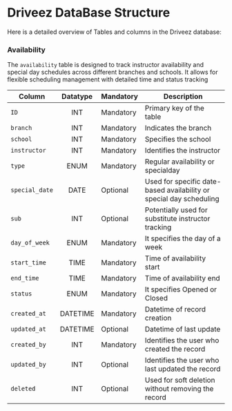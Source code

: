 # Driveez DataBase Structure

Here is a detailed overview of Tables and columns in the Driveez database:

### Availability 

The `availability` table is designed to track instructor availability and special day schedules across different branches and schools. It allows for flexible scheduling management with detailed time and status tracking

| Column       | Datatype   |Mandatory	| Description                                                  |
|--------------|:----------:|------|--------------------------------------------------------|
| `ID`         | INT        | Mandatory | Primary key of the table                                     |
| `branch`     | INT        | Mandatory | Indicates the branch                                         |
| `school`     | INT        | Mandatory | Specifies the school                                         |
| `instructor` | INT        | Mandatory | Identifies the instructor                                    |
| `type`       | ENUM       | Mandatory | Regular availability or specialday                           |
| `special_date` | DATE      | Optional | Used for specific date-based availability or special day scheduling |
| `sub`        | INT        | Optional | Potentially used for substitute instructor tracking          |
| `day_of_week`| ENUM       | Mandatory | It specifies the day of a week                               |
| `start_time` | TIME       | Mandatory | Time of availability start                                   |
| `end_time`   | TIME       | Mandatory | Time of availability end                                     |
| `status`     | ENUM       | Mandatory | It specifies Opened or Closed                                |
| `created_at` | DATETIME   | Mandatory | Datetime of record creation                                  |
| `updated_at` | DATETIME   | Optional | Datetime of last update                                      |
| `created_by` | INT        | Mandatory | Identifies the user who created the record                   |
| `updated_by` | INT        | Optional | Identifies the user who last updated the record              |
| `deleted`    | INT        | Optional | Used for soft deletion without removing the record           |


